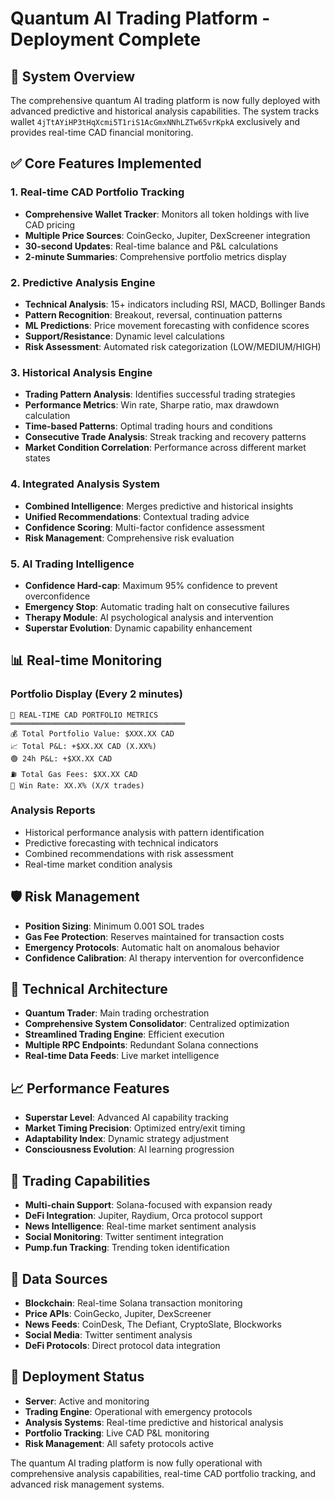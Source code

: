 # Quantum AI Trading Platform - Deployment Complete

## 🚀 System Overview
The comprehensive quantum AI trading platform is now fully deployed with advanced predictive and historical analysis capabilities. The system tracks wallet `4jTtAYiHP3tHqXcmi5T1riS1AcGmxNNhLZTw65vrKpkA` exclusively and provides real-time CAD financial monitoring.

## ✅ Core Features Implemented

### 1. Real-time CAD Portfolio Tracking
- **Comprehensive Wallet Tracker**: Monitors all token holdings with live CAD pricing
- **Multiple Price Sources**: CoinGecko, Jupiter, DexScreener integration
- **30-second Updates**: Real-time balance and P&L calculations
- **2-minute Summaries**: Comprehensive portfolio metrics display

### 2. Predictive Analysis Engine
- **Technical Analysis**: 15+ indicators including RSI, MACD, Bollinger Bands
- **Pattern Recognition**: Breakout, reversal, continuation patterns
- **ML Predictions**: Price movement forecasting with confidence scores
- **Support/Resistance**: Dynamic level calculations
- **Risk Assessment**: Automated risk categorization (LOW/MEDIUM/HIGH)

### 3. Historical Analysis Engine
- **Trading Pattern Analysis**: Identifies successful trading strategies
- **Performance Metrics**: Win rate, Sharpe ratio, max drawdown calculation
- **Time-based Patterns**: Optimal trading hours and conditions
- **Consecutive Trade Analysis**: Streak tracking and recovery patterns
- **Market Condition Correlation**: Performance across different market states

### 4. Integrated Analysis System
- **Combined Intelligence**: Merges predictive and historical insights
- **Unified Recommendations**: Contextual trading advice
- **Confidence Scoring**: Multi-factor confidence assessment
- **Risk Management**: Comprehensive risk evaluation

### 5. AI Trading Intelligence
- **Confidence Hard-cap**: Maximum 95% confidence to prevent overconfidence
- **Emergency Stop**: Automatic trading halt on consecutive failures
- **Therapy Module**: AI psychological analysis and intervention
- **Superstar Evolution**: Dynamic capability enhancement

## 📊 Real-time Monitoring

### Portfolio Display (Every 2 minutes)
```
💼 REAL-TIME CAD PORTFOLIO METRICS
═══════════════════════════════════════
💰 Total Portfolio Value: $XXX.XX CAD
📈 Total P&L: +$XX.XX CAD (X.XX%)
🟢 24h P&L: +$XX.XX CAD
⛽ Total Gas Fees: $XX.XX CAD
🎯 Win Rate: XX.X% (X/X trades)
```

### Analysis Reports
- Historical performance analysis with pattern identification
- Predictive forecasting with technical indicators
- Combined recommendations with risk assessment
- Real-time market condition analysis

## 🛡️ Risk Management
- **Position Sizing**: Minimum 0.001 SOL trades
- **Gas Fee Protection**: Reserves maintained for transaction costs
- **Emergency Protocols**: Automatic halt on anomalous behavior
- **Confidence Calibration**: AI therapy intervention for overconfidence

## 🔧 Technical Architecture
- **Quantum Trader**: Main trading orchestration
- **Comprehensive System Consolidator**: Centralized optimization
- **Streamlined Trading Engine**: Efficient execution
- **Multiple RPC Endpoints**: Redundant Solana connections
- **Real-time Data Feeds**: Live market intelligence

## 📈 Performance Features
- **Superstar Level**: Advanced AI capability tracking
- **Market Timing Precision**: Optimized entry/exit timing
- **Adaptability Index**: Dynamic strategy adjustment
- **Consciousness Evolution**: AI learning progression

## 🎯 Trading Capabilities
- **Multi-chain Support**: Solana-focused with expansion ready
- **DeFi Integration**: Jupiter, Raydium, Orca protocol support
- **News Intelligence**: Real-time market sentiment analysis
- **Social Monitoring**: Twitter sentiment integration
- **Pump.fun Tracking**: Trending token identification

## 💾 Data Sources
- **Blockchain**: Real-time Solana transaction monitoring
- **Price APIs**: CoinGecko, Jupiter, DexScreener
- **News Feeds**: CoinDesk, The Defiant, CryptoSlate, Blockworks
- **Social Media**: Twitter sentiment analysis
- **DeFi Protocols**: Direct protocol data integration

## 🚀 Deployment Status
- **Server**: Active and monitoring
- **Trading Engine**: Operational with emergency protocols
- **Analysis Systems**: Real-time predictive and historical analysis
- **Portfolio Tracking**: Live CAD P&L monitoring
- **Risk Management**: All safety protocols active

The quantum AI trading platform is now fully operational with comprehensive analysis capabilities, real-time CAD portfolio tracking, and advanced risk management systems.